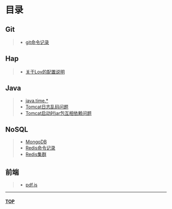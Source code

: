 <span id="head"></span>
# 目录 
## Git
>* [git命令记录](./git/git命令.md)
## Hap
>* [关于Lov的配置说明](./hap/关于Lov的配置说明.md)
## Java
>* [java.time.*](./java/java.time.md)
>* [Tomcat日志乱码问题](./java/Tomcat乱码问题.md)
>* [Tomcat启动时jar包互相依赖问题](./java/Tomcat启动时jar包互相依赖问题.md)
## NoSQL
>* [MongoDB](./Nosql/MongoDB学习记录.md)
>* [Redis命令记录](./NoSql/redis/redis命令记录.md)
>* [Redis集群](./NoSql/redis/Redis集群.md)
## 前端
>* [pdf.js](./前端/pdf.js/learn.md)
<!-- >* [问题记录](./前端/问题记录.md) -->

---
#### [TOP](#head)